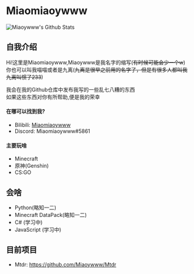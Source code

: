 # Miaomiaoywww

![Miaoywww's Github Stats](https://github-readme-stats.vercel.app/api?username=miaoywww&show_icons=true&theme=radical)

## 自我介绍

Hi!这里是Miaomiaoywww,Miaoywww是我名字的缩写(~~有时候可能会少一个w~~)<br>
你也可以叫我喵喵或者是九离(~~九离是很早之前用的名字了，但是有很多人都叫我九离叫惯了233~~)

我会在我的Github仓库中发布我写的一些乱七八糟的东西<br>
如果这些东西对你有所帮助,便是我的荣幸

#### 在哪可以找到我?

+ Bilibili: [Miaomiaoywww](https://space.bilibili.com/435970102)
+ Discord: Miaomiaoywww#5861

#### 主要玩啥

+ Minecraft
+ 原神(Genshin)
+ CS:GO

## 会啥

+ Python(略知一二)
+ Minecraft DataPack(略知一二)
+ C# (学习中)
+ JavaScript (学习中)


## 目前项目

+ Mtdr: <https://github.com/Miaoywww/Mtdr>
